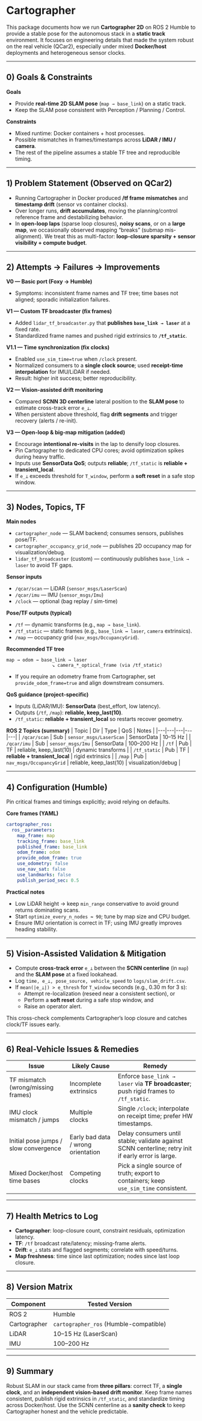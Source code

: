 # Cartographer

This package documents how we run **Cartographer 2D** on ROS 2 Humble to provide a stable pose for the autonomous stack in a **static track** environment. It focuses on engineering details that made the system robust on the real vehicle (QCar2), especially under mixed **Docker/host** deployments and heterogeneous sensor clocks.

---

## 0) Goals & Constraints

**Goals**
- Provide **real-time 2D SLAM pose** (`map → base_link`) on a static track.
- Keep the SLAM pose consistent with Perception / Planning / Control.

**Constraints**
- Mixed runtime: Docker containers + host processes.
- Possible mismatches in frames/timestamps across **LiDAR / IMU / camera**.
- The rest of the pipeline assumes a stable TF tree and reproducible timing.

---

## 1) Problem Statement (Observed on QCar2)

- Running Cartographer in Docker produced **/tf frame mismatches** and **timestamp drift** (sensor vs container clocks).
- Over longer runs, **drift accumulates**, moving the planning/control reference frame and destabilizing behavior.
- In **open-loop laps** (sparse loop closures), **noisy scans**, or on a **large map**, we occasionally observed mapping “breaks” (submap mis-alignment). We treat this as multi-factor: **loop-closure sparsity + sensor visibility + compute budget**.

---

## 2) Attempts → Failures → Improvements

**V0 — Basic port (Foxy → Humble)**  
- Symptoms: inconsistent frame names and TF tree; time bases not aligned; sporadic initialization failures.

**V1 — Custom TF broadcaster (fix frames)**  
- Added `lidar_tf_broadcaster.py` that **publishes `base_link → laser`** at a fixed rate.  
- Standardized frame names and pushed rigid extrinsics to **`/tf_static`**.

**V1.1 — Time synchronization (fix clocks)**  
- Enabled `use_sim_time=true` when `/clock` present.  
- Normalized consumers to a **single clock source**; used **receipt-time interpolation** for IMU/LiDAR if needed.  
- Result: higher init success; better reproducibility.

**V2 — Vision-assisted drift monitoring**  
- Compared **SCNN 3D centerline** lateral position to the **SLAM pose** to estimate cross-track error `e_⊥`.  
- When persistent above threshold, flag **drift segments** and trigger recovery (alerts / re-init).

**V3 — Open-loop & big-map mitigation (added)**  
- Encourage **intentional re-visits** in the lap to densify loop closures.  
- Pin Cartographer to dedicated CPU cores; avoid optimization spikes during heavy traffic.  
- Inputs use **SensorData QoS**; outputs **reliable**; `/tf_static` is **reliable + transient_local**.  
- If `e_⊥` exceeds threshold for `T_window`, perform a **soft reset** in a safe stop window.

---

## 3) Nodes, Topics, TF

**Main nodes**
- `cartographer_node` — SLAM backend; consumes sensors, publishes pose/TF.  
- `cartographer_occupancy_grid_node` — publishes 2D occupancy map for visualization/debug.  
- `lidar_tf_broadcaster` (custom) — continuously publishes `base_link → laser` to avoid TF gaps.

**Sensor inputs**
- `/qcar/scan`  — LiDAR (`sensor_msgs/LaserScan`)  
- `/qcar/imu`   — IMU   (`sensor_msgs/Imu`)  
- `/clock`      — optional (bag replay / sim-time)

**Pose/TF outputs (typical)**
- `/tf` — dynamic transforms (e.g., `map → base_link`).  
- `/tf_static` — static frames (e.g., `base_link ↔ laser`, `camera` extrinsics).  
- `/map` — occupancy grid (`nav_msgs/OccupancyGrid`).

**Recommended TF tree**
```
map → odom → base_link → laser
                 ↘ camera_*_optical_frame (via /tf_static)
```
- If you require an odometry frame from Cartographer, set `provide_odom_frame=true` and align downstream consumers.

**QoS guidance (project-specific)**  
- Inputs (LiDAR/IMU): **SensorData** (best_effort, low latency).  
- Outputs (`/tf`, `/map`): **reliable, keep_last(10)**.  
- `/tf_static`: **reliable + transient_local** so restarts recover geometry.

**ROS 2 Topics (summary)**
| Topic | Dir | Type | QoS | Notes |
|---|---|---|---|---|
| `/qcar/scan` | Sub | `sensor_msgs/LaserScan` | SensorData | 10–15 Hz |
| `/qcar/imu` | Sub | `sensor_msgs/Imu` | SensorData | 100–200 Hz |
| `/tf` | Pub | TF | reliable, keep_last(10) | dynamic transforms |
| `/tf_static` | Pub | TF | **reliable + transient_local** | rigid extrinsics |
| `/map` | Pub | `nav_msgs/OccupancyGrid` | reliable, keep_last(10) | visualization/debug |

---

## 4) Configuration (Humble)

Pin critical frames and timings explicitly; avoid relying on defaults.

**Core frames (YAML)**
```yaml
cartographer_ros:
  ros__parameters:
    map_frame: map
    tracking_frame: base_link
    published_frame: base_link
    odom_frame: odom
    provide_odom_frame: true
    use_odometry: false
    use_nav_sat: false
    use_landmarks: false
    publish_period_sec: 0.5
```

**Practical notes**
- Low LiDAR height → keep `min_range` conservative to avoid ground returns dominating scans.  
- Start `optimize_every_n_nodes ≈ 90`; tune by map size and CPU budget.  
- Ensure IMU orientation is correct in TF; using IMU greatly improves heading stability.

---

## 5) Vision-Assisted Validation & Mitigation

- Compute **cross-track error** `e_⊥` between the **SCNN centerline** (in `map`) and the **SLAM pose** at a fixed lookahead.  
- Log `time, e_⊥, pose_source, vehicle_speed` to `logs/slam_drift.csv`.  
- If `mean(|e_⊥|) > e_thresh` for `T_window` seconds (e.g., 0.30 m for 3 s):
  - Attempt re-localization (reseed near a consistent section), or  
  - Perform a **soft reset** during a safe stop window, and  
  - Raise an operator alert.

This cross-check complements Cartographer’s loop closure and catches clock/TF issues early.

---

## 6) Real-Vehicle Issues & Remedies

| Issue | Likely Cause | Remedy |
|---|---|---|
| TF mismatch (wrong/missing frames) | Incomplete extrinsics | Enforce `base_link → laser` via **TF broadcaster**; push rigid frames to `/tf_static`. |
| IMU clock mismatch / jumps | Multiple clocks | Single `/clock`; interpolate on receipt time; prefer HW timestamps. |
| Initial pose jumps / slow convergence | Early bad data / wrong orientation | Delay consumers until stable; validate against SCNN centerline; retry init if early error is large. |
| Mixed Docker/host time bases | Competing clocks | Pick a single source of truth; export to containers; keep `use_sim_time` consistent. |

---

## 7) Health Metrics to Log

- **Cartographer**: loop-closure count, constraint residuals, optimization latency.  
- **TF**: `/tf` broadcast rate/latency; missing-frame alerts.  
- **Drift**: `e_⊥` stats and flagged segments; correlate with speed/turns.  
- **Map freshness**: time since last optimization; nodes since last loop closure.

---

## 8) Version Matrix

| Component | Tested Version |
|---|---|
| ROS 2 | Humble |
| Cartographer | `cartographer_ros` (Humble-compatible) |
| LiDAR | 10–15 Hz (LaserScan) |
| IMU | 100–200 Hz |

---

## 9) Summary

Robust SLAM in our stack came from **three pillars**: correct TF, a **single clock**, and an **independent vision-based drift monitor**. Keep frame names consistent, publish rigid extrinsics in `/tf_static`, and standardize timing across Docker/host. Use the SCNN centerline as a **sanity check** to keep Cartographer honest and the vehicle predictable.
